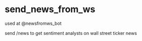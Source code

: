 # send_news_from_ws

used at @newsfromws_bot

send /news to get sentiment analysts on wall street ticker news
